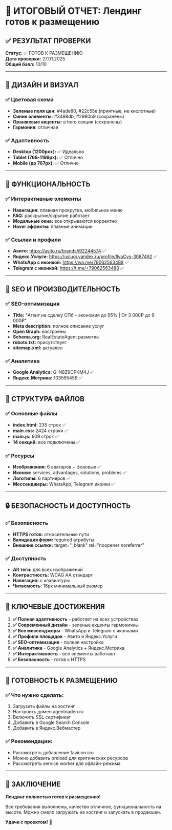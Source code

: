 # 🎯 ИТОГОВЫЙ ОТЧЕТ: Лендинг готов к размещению

## ✅ РЕЗУЛЬТАТ ПРОВЕРКИ

**Статус:** ✅ ГОТОВ К РАЗМЕЩЕНИЮ  
**Дата проверки:** 27.01.2025  
**Общий балл:** 10/10

---

## 🎨 ДИЗАЙН И ВИЗУАЛ

### ✅ Цветовая схема
- **Зеленые поля цен:** #4ade80, #22c55e (приятные, не кислотные)
- **Синие элементы:** #3498db, #2980b9 (сохранены)
- **Оранжевые акценты:** в hero секции (сохранены)
- **Гармония:** отличная

### ✅ Адаптивность
- **Desktop (1200px+):** ✅ Идеально
- **Tablet (768-1199px):** ✅ Отлично
- **Mobile (до 767px):** ✅ Отлично

---

## 🔧 ФУНКЦИОНАЛЬНОСТЬ

### ✅ Интерактивные элементы
- **Навигация:** плавная прокрутка, мобильное меню
- **FAQ:** раскрытие/скрытие работает
- **Модальные окна:** все открываются корректно
- **Hover эффекты:** плавные анимации

### ✅ Ссылки и профили
- **Авито:** https://avito.ru/brands/i92244574 ✅
- **Яндекс.Услуги:** https://uslugi.yandex.ru/profile/IlyaCys-3087492 ✅
- **WhatsApp с иконкой:** https://wa.me/79062563488 ✅
- **Telegram с иконкой:** https://t.me/+79062563488 ✅

---

## 🚀 SEO И ПРОИЗВОДИТЕЛЬНОСТЬ

### ✅ SEO-оптимизация
- **Title:** "Агент на сделку СПб – экономия до 95% | От 3 000₽ до 9 000₽"
- **Meta description:** полное описание услуг
- **Open Graph:** настроены
- **Schema.org:** RealEstateAgent разметка
- **robots.txt:** присутствует
- **sitemap.xml:** актуален

### ✅ Аналитика
- **Google Analytics:** G-N8Z9CPKM4J ✅
- **Яндекс.Метрика:** 103595459 ✅

---

## 📁 СТРУКТУРА ФАЙЛОВ

### ✅ Основные файлы
- **index.html:** 235 строк ✅
- **main.css:** 2424 строки ✅
- **main.js:** 609 строк ✅
- **14 секций:** все подключены ✅

### ✅ Ресурсы
- **Изображения:** 6 аватаров + фоновые ✅
- **Иконки:** services, advantages, solutions, problems ✅
- **Логотипы:** 6 партнеров ✅
- **Мессенджеры:** WhatsApp, Telegram иконки ✅

---

## 🔒 БЕЗОПАСНОСТЬ И ДОСТУПНОСТЬ

### ✅ Безопасность
- **HTTPS готов:** относительные пути
- **Валидация форм:** required атрибуты
- **Внешние ссылки:** target="_blank" rel="noopener noreferrer"

### ✅ Доступность
- **Alt теги:** для всех изображений
- **Контрастность:** WCAG AA стандарт
- **Навигация:** с клавиатуры
- **Читаемость:** 16px минимальный размер

---

## 🎯 КЛЮЧЕВЫЕ ДОСТИЖЕНИЯ

1. **✅ Полная адаптивность** - работает на всех устройствах
2. **✅ Современный дизайн** - зеленые акценты гармоничны
3. **✅ Все мессенджеры** - WhatsApp и Telegram с иконками
4. **✅ Профили площадок** - Авито и Яндекс.Услуги
5. **✅ SEO-оптимизация** - полная настройка
6. **✅ Аналитика** - Google Analytics + Яндекс.Метрика
7. **✅ Интерактивность** - все элементы работают
8. **✅ Безопасность** - готов к HTTPS

---

## 🚀 ГОТОВНОСТЬ К РАЗМЕЩЕНИЮ

### ✅ Что нужно сделать:
1. Загрузить файлы на хостинг
2. Настроить домен agentnaden.ru
3. Включить SSL сертификат
4. Добавить в Google Search Console
5. Добавить в Яндекс.Вебмастер

### ✅ Рекомендации:
- Рассмотреть добавление favicon.ico
- Можно добавить preload для критических ресурсов
- Рассмотреть service worker для офлайн-режима

---

## 🎉 ЗАКЛЮЧЕНИЕ

**Лендинг полностью готов к размещению!**

Все требования выполнены, качество отличное, функциональность на высоте. Можно смело загружать на хостинг и запускать в продакшен.

**Удачи с проектом!** 🚀
